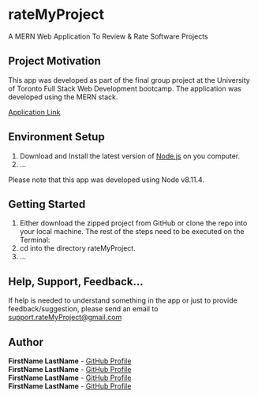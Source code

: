 # rateMyProject
A MERN Web Application To Review & Rate Software Projects

## Project Motivation

This app was developed as part of the final group project at the University of Toronto Full Stack Web Development bootcamp. The application was developed using the MERN stack.

[Application Link](https://deploy-app-link.herokuapp.com/)

## Environment Setup
1) Download and Install the latest version of [Node.js](https://nodejs.org/en/download/) on you computer.
2) ...

Please note that this app was developed using Node v8.11.4.

## Getting Started

1) Either download the zipped project from GitHub or clone the repo into your local machine.
The rest of the steps need to be executed on the Terminal:
2) cd into the directory rateMyProject.
3) ...

## Help, Support, Feedback...

If help is needed to understand something in the app or just to provide feedback/suggestion, please send an email to support.rateMyProject@gmail.com

## Author

**FirstName LastName** - [GitHub Profile](https://github.com/username)<br />
**FirstName LastName** - [GitHub Profile](https://github.com/username)<br />
**FirstName LastName** - [GitHub Profile](https://github.com/username)<br />
**FirstName LastName** - [GitHub Profile](https://github.com/username)<br />